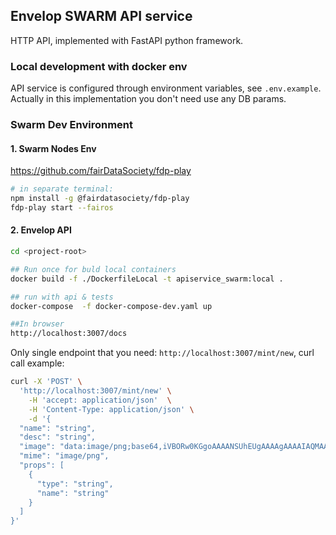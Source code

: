 ## Envelop SWARM API service  
HTTP API, implemented with FastAPI python framework.

### Local development with docker env
API service is configured through environment variables, see `.env.example`.
Actually in this implementation you don't need use any DB params. 

### Swarm Dev Environment
#### 1. Swarm Nodes Env
https://github.com/fairDataSociety/fdp-play
```bash
# in separate terminal:
npm install -g @fairdatasociety/fdp-play
fdp-play start --fairos
```

#### 2. Envelop API
```bash
cd <project-root>

## Run once for buld local containers
docker build -f ./DockerfileLocal -t apiservice_swarm:local .

## run with api & tests
docker-compose  -f docker-compose-dev.yaml up

##In browser
http://localhost:3007/docs

```
Only single endpoint that you need: `http://localhost:3007/mint/new`, curl call example:

```bash
curl -X 'POST' \
  'http://localhost:3007/mint/new' \
    -H 'accept: application/json'  \
    -H 'Content-Type: application/json' \
    -d '{
  "name": "string",
  "desc": "string",
  "image": "data:image/png;base64,iVBORw0KGgoAAAANSUhEUgAAAAgAAAAIAQMAAAD+wSzIAAAABlBMVEX///+/v7+jQ3Y5AAAADklEQVQI12P4AIX8EAgALgAD/aNpbtEAAAAASUVORK5CYII=",
  "mime": "image/png",
  "props": [
    {
      "type": "string",
      "name": "string"
    }
  ]
}'
```





